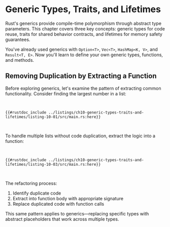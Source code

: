 # Generic Types, Traits, and Lifetimes

Rust's generics provide compile-time polymorphism through abstract type parameters. This chapter covers three key concepts: generic types for code reuse, traits for shared behavior contracts, and lifetimes for memory safety guarantees.

You've already used generics with `Option<T>`, `Vec<T>`, `HashMap<K, V>`, and `Result<T, E>`. Now you'll learn to define your own generic types, functions, and methods.

## Removing Duplication by Extracting a Function

Before exploring generics, let's examine the pattern of extracting common functionality. Consider finding the largest number in a list:

<Listing number="10-1" file-name="src/main.rs" caption="Finding the largest number in a list of numbers">

```rust,editable
{{#rustdoc_include ../listings/ch10-generic-types-traits-and-lifetimes/listing-10-01/src/main.rs:here}}
```

</Listing>

To handle multiple lists without code duplication, extract the logic into a function:

<Listing number="10-3" file-name="src/main.rs" caption="Abstracted code to find the largest number in two lists">

```rust,editable
{{#rustdoc_include ../listings/ch10-generic-types-traits-and-lifetimes/listing-10-03/src/main.rs:here}}
```

</Listing>

The refactoring process:
1. Identify duplicate code
2. Extract into function body with appropriate signature
3. Replace duplicated code with function calls

This same pattern applies to generics—replacing specific types with abstract placeholders that work across multiple types.
